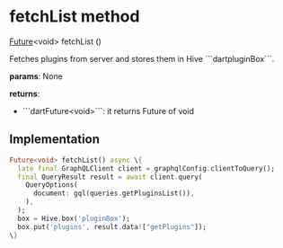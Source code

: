


# fetchList method








[Future](https://api.flutter.dev/flutter/dart-async/Future-class.html)&lt;void> fetchList
()





<p>Fetches plugins from server and stores them in Hive ```dartpluginBox```.</p>
<p><strong>params</strong>:
  None</p>
<p><strong>returns</strong>:</p>
<ul>
<li>```dartFuture&lt;void&gt;```: it returns Future of void</li>
</ul>



## Implementation

```dart
Future<void> fetchList() async \{
  late final GraphQLClient client = graphqlConfig.clientToQuery();
  final QueryResult result = await client.query(
    QueryOptions(
      document: gql(queries.getPluginsList()),
    ),
  );
  box = Hive.box('pluginBox');
  box.put('plugins', result.data!["getPlugins"]);
\}
```







